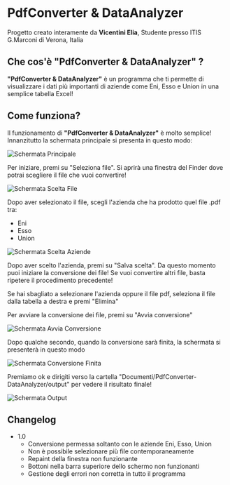 # PdfConverter & DataAnalyzer

Progetto creato interamente da **Vicentini Elia**, Studente presso ITIS G.Marconi di Verona, Italia

 ## Che cos'è "PdfConverter & DataAnalyzer" ?
 **"PdfConverter & DataAnalyzer"** è un programma che ti permette di visualizzare i dati più importanti di aziende come Eni, Esso e Union in una semplice tabella Excel!


## Come funziona?
Il funzionamento di **"PdfConverter & DataAnalyzer"** è molto semplice!
Innanzitutto la schermata principale si presenta in questo modo:

![Schermata Principale](https://lh3.googleusercontent.com/wBJPATUkVc-DOwTXjNGSf_p-ruMj_C_bAS2yrz5uAFMIosFlWaOXICPQcjoiYzJHJYYydYuep-7y "Schermata Principale")

Per iniziare, premi su "Seleziona file". Si aprirà una finestra del Finder dove potrai scegliere il file che vuoi convertire!

![Schermata Scelta File](https://lh3.googleusercontent.com/JwSgf-_GGR0-uYvvCJY7QggIZFnZ0tpllRKxfUIP6hGLlKQ_FaK_rpxiahB3DVnrkCC6bmc96ajs "Schermata Scelta File")

Dopo aver selezionato il file, scegli l'azienda che ha prodotto quel file .pdf tra:

- Eni
- Esso
- Union

![Schermata Scelta Aziende](https://lh3.googleusercontent.com/PJ_XRg6u8VhorWsRTZLTbX04RC2ZJAO97xp4jhR1k6bGMrqL9FClQ4mRwbPRqdVf8BDGWtdiX0Se "Schermata Scelta Aziende")

Dopo aver scelto l'azienda, premi su "Salva scelta". Da questo momento puoi iniziare la conversione dei file!
Se vuoi convertire altri file, basta ripetere il procedimento precedente!

Se hai sbagliato a selezionare l'azienda oppure il file pdf, seleziona il file dalla tabella a destra e premi "Elimina"

Per avviare la conversione dei file, premi su "Avvia conversione"

![Schermata Avvia Conversione](https://lh3.googleusercontent.com/SE0Glf_gXvxBtZpixZISYy82E4C55ehSETN76w2wFvt6rCu9JIAykIYyZTh2gOYtAEmOAH_t3Kb1 "Schermata Avvia Conversione")

Dopo qualche secondo, quando la conversione sarà finita, la schermata si presenterà in questo modo

![Schermata Conversione Finita](https://lh3.googleusercontent.com/VmjkdYgyXDqNKSSSgM-wTZ7ld4jrVRv7pXpV4ULIbbxXq9e_lOxK_WD3drvcBf7YU6jyF96P0eiz "Schermata Conversione Finita")

Premiamo ok e dirigiti verso la cartella "Documenti/PdfConverter-DataAnalyzer/output" per vedere il risultato finale!

![Schermata Output](https://lh3.googleusercontent.com/hfbpduTGQp3iuPHrf-f04K5_V84nOryXGaG3COZDON6SMEyHIHPM1tz9SN9kgWgCa7yee4FbS1XH "Schermata Output")

## Changelog

- 1.0
	+ Conversione permessa soltanto con le aziende Eni, Esso, Union
	+ Non è possibile selezionare più file contemporaneamente
	+ Repaint della finestra non funzionante
	+ Bottoni nella barra superiore dello schermo non funzionanti
	+ Gestione degli errori non corretta in tutto il programma
